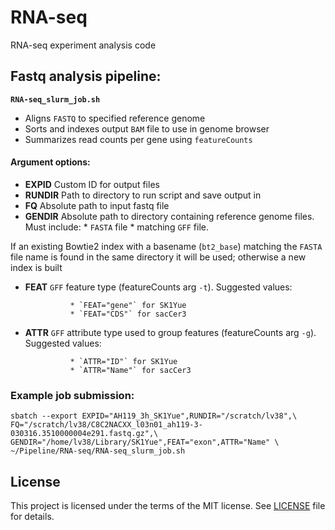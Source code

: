 # RNA-seq
RNA-seq experiment analysis code

## Fastq analysis pipeline:

__`RNA-seq_slurm_job.sh`__

* Aligns `FASTQ` to specified reference genome
* Sorts and indexes output `BAM` file to use in genome browser
* Summarizes read counts per gene using `featureCounts`

#### Argument options:

* __EXPID__     Custom ID for output files
* __RUNDIR__    Path to directory to run script and save output in
* __FQ__        Absolute path to input fastq file
* __GENDIR__    Absolute path to directory containing reference genome files.
Must include:
      * `FASTA` file
      * matching `GFF` file.

If an existing Bowtie2 index with a basename (`bt2_base`) matching the `FASTA` file name is
found in the same directory it will be used; otherwise a new index is built
* __FEAT__      `GFF` feature type (featureCounts arg `-t`).
                Suggested values:
                
                * `FEAT="gene"` for SK1Yue
                * `FEAT="CDS"` for sacCer3 

* __ATTR__      `GFF` attribute type used to group features (featureCounts arg `-g`).
                Suggested values:
                
                * `ATTR="ID"` for SK1Yue
                * `ATTR="Name"` for sacCer3

### Example job submission:

```
sbatch --export EXPID="AH119_3h_SK1Yue",RUNDIR="/scratch/lv38",\
FQ="/scratch/lv38/C8C2NACXX_l03n01_ah119-3-030316.3510000004e291.fastq.gz",\
GENDIR="/home/lv38/Library/SK1Yue",FEAT="exon",ATTR="Name" \
~/Pipeline/RNA-seq/RNA-seq_slurm_job.sh
```

## License
This project is licensed under the terms of the MIT license. See [LICENSE](LICENSE) file for details.
